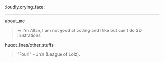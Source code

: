 :loudly_crying_face:
***
about_me
>  Hi I'm Allan, I am not good at coding and I like but can't do 2D illustrations.

hugot_lines/other_stuffs
> "Four!" - Jhin (League of Lolz).
